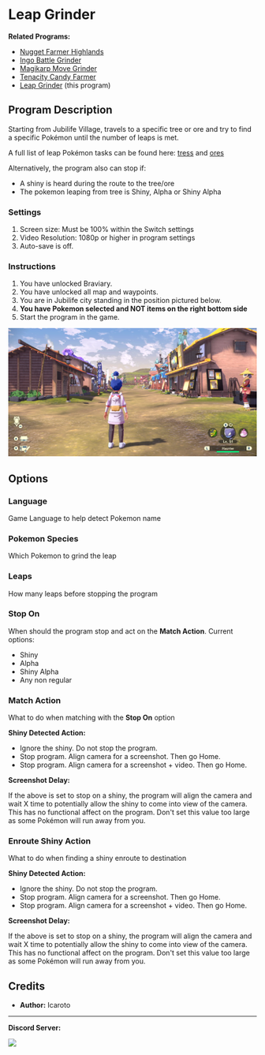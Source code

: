 # Leap Grinder

**Related Programs:**
- [Nugget Farmer Highlands](NuggetFarmerHighlands.md)
- [Ingo Battle Grinder](IngoBattleGrinder.md)
- [Magikarp Move Grinder](MagikarpMoveGrinder.md)
- [Tenacity Candy Farmer](TenacityCandyFarmer.md)
- [Leap Grinder](LeapGrinder.md) (this program)

## Program Description

Starting from Jubilife Village, travels to a specific tree or ore and try to find a specific Pokémon until the number of leaps is met. 

A full list of leap Pokémon tasks can be found here: [tress](https://www.serebii.net/legendsarceus/researchtasks/leapoutoftrees.shtml) and [ores](https://www.serebii.net/legendsarceus/researchtasks/leapoutofore.shtml)


Alternatively, the program also can stop if:

- A shiny is heard during the route to the tree/ore
- The pokemon leaping from tree is Shiny, Alpha or Shiny Alpha

### Settings

1. Screen size: Must be 100% within the Switch settings
2. Video Resolution: 1080p or higher in program settings
3. Auto-save is off.


### Instructions

1. You have unlocked Braviary.
2. You have unlocked all map and waypoints.
3. You are in Jubilife city standing in the position pictured below.
4. **You have Pokemon selected and NOT items on the right bottom side**
5. Start the program in the game.

<img src="images/BurmyHunter-1.png">


## Options

### Language

Game Language to help detect Pokemon name

### Pokemon Species

Which Pokemon to grind the leap

### Leaps

How many leaps before stopping the program

### Stop On

When should the program stop and act on the **Match Action**. Current options:
- Shiny
- Alpha
- Shiny Alpha
- Any non regular

### Match Action

What to do when matching with the **Stop On** option

**Shiny Detected Action:**
- Ignore the shiny. Do not stop the program.
- Stop program. Align camera for a screenshot. Then go Home.
- Stop program. Align camera for a screenshot + video. Then go Home.

**Screenshot Delay:**

If the above is set to stop on a shiny, the program will align the camera and wait X time to potentially allow the shiny to come into view of the camera.
This has no functional affect on the program. Don't set this value too large as some Pokémon will run away from you.


### Enroute Shiny Action

What to do when finding a shiny enroute to destination

**Shiny Detected Action:**
- Ignore the shiny. Do not stop the program.
- Stop program. Align camera for a screenshot. Then go Home.
- Stop program. Align camera for a screenshot + video. Then go Home.

**Screenshot Delay:**

If the above is set to stop on a shiny, the program will align the camera and wait X time to potentially allow the shiny to come into view of the camera.
This has no functional affect on the program. Don't set this value too large as some Pokémon will run away from you.



## Credits

- **Author:** Icaroto


<hr>

**Discord Server:** 

[<img src="https://canary.discordapp.com/api/guilds/695809740428673034/widget.png?style=banner2">](https://discord.gg/cQ4gWxN)
